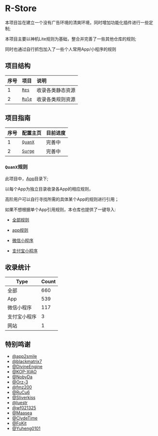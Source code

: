 # R-Store

本项目旨在建立一个没有广告环境的清爽环境，同时增加功能化插件进行一些定制;

本项目主要以神机Lite规则为基础，整合并完善了一些其他仓库的规则;

同时也通过自行抓包加入了一些个人常用App/小程序的规则

## 项目结构

| 序号        | 项目                                                 | 说明		   |
| :--------- | :---------------------------------------------------| :------------ |
| 1 | [`Res`](https://github.com/zirawell/R-Store/tree/main/Res)   | 收录各类静态资源 |
| 2 | [`Rule`](https://github.com/zirawell/R-Store/tree/main/Rule) | 收录各类规则资源 |

## 项目指南

| 序号        | 配置主页                                                    | 目前进度|
| :--------- | :----------------------------------------------------------| :-- |
| 1 | [`QuanX`](https://github.com/zirawell/R-Store/tree/main/Rule/QuanX) | 完善中 |
| 2 | [`Surge`](https://github.com/zirawell/R-Store/tree/main/Rule/Surge) | 完善中 |

### `QuanX`规则

此项目中，[App](https://github.com/zirawell/R-Store/tree/main/Rule/QuanX/Adblock/App)目录下;

以每个App为独立目录收录各App的相应规则，

高阶用户可以自行寻找所需的具体某个App的规则进行引用；

如果不想根据单个App引用规则，本仓库也提供了一键导入:

- [全部规则](https://quantumult.app/x/open-app/add-resource?remote-resource=%7B%22filter_remote%22%3A%20%5B%22https%3A%2F%2Fraw.githubusercontent.com%2Fzirawell%2FR-Store%2Fmain%2FRule%2FQuanX%2FAdblock%2FAll%2Ffilter%2FallAdBlock.list%2C%20tag%3DAdblock%22%5D%2C%22rewrite_remote%22%3A%20%5B%22https%3A%2F%2Fraw.githubusercontent.com%2Fzirawell%2FR-Store%2Fmain%2FRule%2FQuanX%2FAdblock%2FAll%2Frewrite%2FallAdRewrite.conf%2C%20tag%3DAdblock%22%5D%7D)

- [app规则](https://quantumult.app/x/open-app/add-resource?remote-resource=%7B%22filter_remote%22%3A%20%5B%22https%3A%2F%2Fraw.githubusercontent.com%2Fzirawell%2FR-Store%2Fmain%2FRule%2FQuanX%2FAdblock%2FAll%2Ffilter%2FappAdBlock.list%2C%20tag%3DApp%22%5D%2C%22rewrite_remote%22%3A%20%5B%22https%3A%2F%2Fraw.githubusercontent.com%2Fzirawell%2FR-Store%2Fmain%2FRule%2FQuanX%2FAdblock%2FAll%2Frewrite%2FappAdRewrite.conf%2C%20tag%3DApp%22%5D%7D)

- [微信小程序](https://quantumult.app/x/open-app/add-resource?remote-resource=%7B%22filter_remote%22%3A%20%5B%22https%3A%2F%2Fraw.githubusercontent.com%2Fzirawell%2FR-Store%2Fmain%2FRule%2FQuanX%2FAdblock%2FAll%2Ffilter%2FwechatAdBlock.list%2C%20tag%3DWechat%22%5D%2C%22rewrite_remote%22%3A%20%5B%22https%3A%2F%2Fraw.githubusercontent.com%2Fzirawell%2FR-Store%2Fmain%2FRule%2FQuanX%2FAdblock%2FAll%2Frewrite%2FwechatAdRewrite.conf%2C%20tag%3DWechat%22%5D%7D)

- [支付宝小程序](https://quantumult.app/x/open-app/add-resource?remote-resource=%7B%22filter_remote%22%3A%20%5B%22https%3A%2F%2Fraw.githubusercontent.com%2Fzirawell%2FR-Store%2Fmain%2FRule%2FQuanX%2FAdblock%2FAll%2Ffilter%2FalipayAdBlock.list%2C%20tag%3DAlipay%22%5D%2C%22rewrite_remote%22%3A%20%5B%22https%3A%2F%2Fraw.githubusercontent.com%2Fzirawell%2FR-Store%2Fmain%2FRule%2FQuanX%2FAdblock%2FAll%2Frewrite%2FalipayAdRewrite.conf%2C%20tag%3DAlipay%22%5D%7D)

## 收录统计

| Type | Count |
|----------|----------|
| 全部    | 660 |
| App    | 539 |
| 微信小程序| 117 |
| 支付宝小程序| 3 |
| 网站    | 1 |

## 特别鸣谢
- [@app2smile](https://github.com/app2smile)
- [@blackmatrix7](https://github.com/blackmatrix7)
- [@DivineEngine](https://github.com/DivineEngine)
- [@KOP-XIAO](https://github.com/KOP-XIAO)
- [@NobyDa](https://github.com/NobyDa)
- [@Orz-3](https://github.com/Orz-3)
- [@fmz200](https://github.com/fmz200)
- [@RuCu6](https://github.com/RuCu6)
- [@Sliverkiss](https://github.com/Sliverkiss)
- [@luestr](https://github.com/luestr)
- [@wf021325](https://github.com/wf021325)
- [@Maasea](https://github.com/Maasea)
- [@ClydeTime](https://github.com/ClydeTime)
- [@FoKit](https://github.com/FoKit)
- [@Yuheng0101](https://github.com/Yuheng0101)
